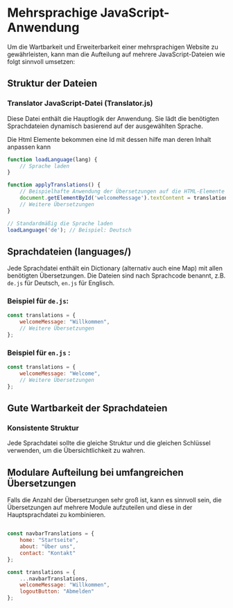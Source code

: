 # Mehrsprachige JavaScript-Anwendung

Um die Wartbarkeit und Erweiterbarkeit einer mehrsprachigen Website zu gewährleisten, kann man die Aufteilung auf mehrere JavaScript-Dateien wie folgt sinnvoll umsetzen:

## Struktur der Dateien

### Translator JavaScript-Datei (Translator.js)

Diese Datei enthält die Hauptlogik der Anwendung. Sie lädt die benötigten Sprachdateien dynamisch basierend auf der ausgewählten Sprache.

Die Html Elemente bekommen eine Id mit dessen hilfe man deren Inhalt anpassen kann

```javascript
function loadLanguage(lang) {
    // Sprache laden
}

function applyTranslations() {
    // Beispielhafte Anwendung der Übersetzungen auf die HTML-Elemente
    document.getElementById('welcomeMessage').textContent = translations.   welcomeMessage;
    // Weitere Übersetzungen
}

// Standardmäßig die Sprache laden
loadLanguage('de'); // Beispiel: Deutsch
```

## Sprachdateien (languages/)

Jede Sprachdatei enthält ein Dictionary (alternativ auch eine Map) mit allen benötigten Übersetzungen. Die Dateien sind nach Sprachcode benannt, z.B. `de.js` für Deutsch, `en.js` für Englisch.

### Beispiel für `de.js`:

```javascript
const translations = {
    welcomeMessage: "Willkommen",
    // Weitere Übersetzungen
};

```
### Beispiel für `en.js` : 

```javascript
const translations = {
    welcomeMessage: "Welcome",
    // Weitere Übersetzungen
};

```

## Gute Wartbarkeit der Sprachdateien

### Konsistente Struktur
Jede Sprachdatei sollte die gleiche Struktur und die gleichen Schlüssel
verwenden, um die Übersichtlichkeit zu wahren.

## Modulare Aufteilung bei umfangreichen Übersetzungen 
Falls die Anzahl der Übersetzungen sehr groß ist, kann es sinnvoll sein, die Übersetzungen auf mehrere Module aufzuteilen und diese in der Hauptsprachdatei zu kombinieren.

```javascript

const navbarTranslations = {
    home: "Startseite",
    about: "Über uns",
    contact: "Kontakt"
};

const translations = {
    ...navbarTranslations,
    welcomeMessage: "Willkommen",
    logoutButton: "Abmelden"
};

```